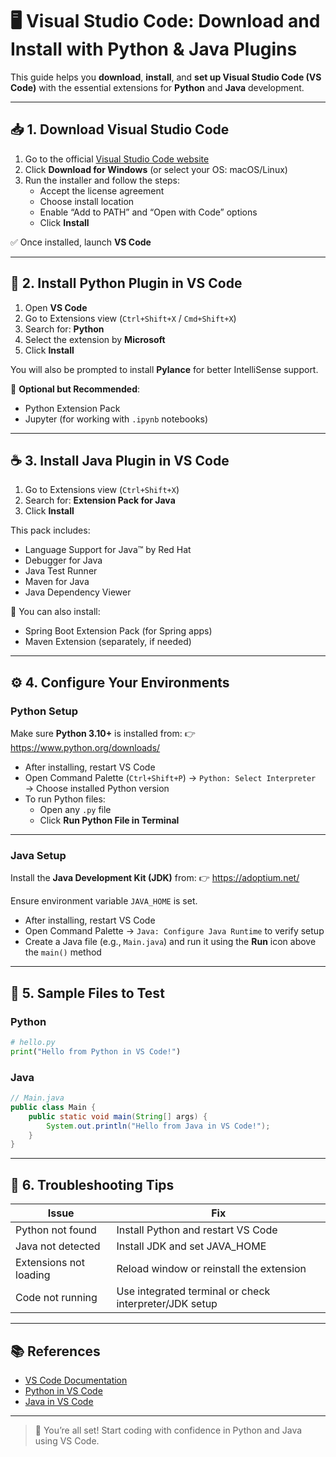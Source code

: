 
# 🖥️ Visual Studio Code: Download and Install with Python & Java Plugins

This guide helps you **download**, **install**, and **set up Visual Studio Code (VS Code)** with the essential extensions for **Python** and **Java** development.

---

## 📥 1. Download Visual Studio Code

1. Go to the official [Visual Studio Code website](https://code.visualstudio.com/)
2. Click **Download for Windows** (or select your OS: macOS/Linux)
3. Run the installer and follow the steps:
   - Accept the license agreement
   - Choose install location
   - Enable “Add to PATH” and “Open with Code” options
   - Click **Install**

✅ Once installed, launch **VS Code**

---

## 🧩 2. Install Python Plugin in VS Code

1. Open **VS Code**
2. Go to Extensions view (`Ctrl+Shift+X` / `Cmd+Shift+X`)
3. Search for: **Python**
4. Select the extension by **Microsoft**
5. Click **Install**

You will also be prompted to install **Pylance** for better IntelliSense support.

🔹 **Optional but Recommended**:
- Python Extension Pack
- Jupyter (for working with `.ipynb` notebooks)

---

## ☕ 3. Install Java Plugin in VS Code

1. Go to Extensions view (`Ctrl+Shift+X`)
2. Search for: **Extension Pack for Java**
3. Click **Install**

This pack includes:
- Language Support for Java™ by Red Hat
- Debugger for Java
- Java Test Runner
- Maven for Java
- Java Dependency Viewer

🔹 You can also install:
- Spring Boot Extension Pack (for Spring apps)
- Maven Extension (separately, if needed)

---

## ⚙️ 4. Configure Your Environments

### Python Setup

Make sure **Python 3.10+** is installed from:
👉 https://www.python.org/downloads/

- After installing, restart VS Code
- Open Command Palette (`Ctrl+Shift+P`) → `Python: Select Interpreter` → Choose installed Python version
- To run Python files:
  - Open any `.py` file
  - Click **Run Python File in Terminal**

---

### Java Setup

Install the **Java Development Kit (JDK)** from:
👉 https://adoptium.net/

Ensure environment variable `JAVA_HOME` is set.

- After installing, restart VS Code
- Open Command Palette → `Java: Configure Java Runtime` to verify setup
- Create a Java file (e.g., `Main.java`) and run it using the **Run** icon above the `main()` method

---

## 🧪 5. Sample Files to Test

### Python
```python
# hello.py
print("Hello from Python in VS Code!")
```

### Java
```java
// Main.java
public class Main {
    public static void main(String[] args) {
        System.out.println("Hello from Java in VS Code!");
    }
}
```

---

## 🧰 6. Troubleshooting Tips

| Issue                        | Fix |
|-----------------------------|-----|
| Python not found            | Install Python and restart VS Code |
| Java not detected           | Install JDK and set JAVA_HOME |
| Extensions not loading      | Reload window or reinstall the extension |
| Code not running            | Use integrated terminal or check interpreter/JDK setup |

---

## 📚 References

- [VS Code Documentation](https://code.visualstudio.com/docs)
- [Python in VS Code](https://code.visualstudio.com/docs/python/python-tutorial)
- [Java in VS Code](https://code.visualstudio.com/docs/java/java-tutorial)

---

> 🎉 You’re all set! Start coding with confidence in Python and Java using VS Code.
